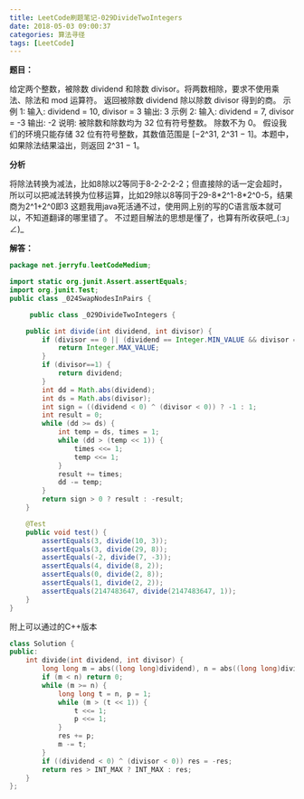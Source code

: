 ```yaml
---
title: LeetCode刷题笔记-029DivideTwoIntegers
date: 2018-05-03 09:00:37
categories: 算法寻径
tags: [LeetCode]
---
```

**题目：**

给定两个整数，被除数 dividend 和除数 divisor。将两数相除，要求不使用乘法、除法和 mod 运算符。
返回被除数 dividend 除以除数 divisor 得到的商。
示例 1:
输入: dividend = 10, divisor = 3
输出: 3
示例 2:
输入: dividend = 7, divisor = -3
输出: -2
说明:
被除数和除数均为 32 位有符号整数。
除数不为 0。
假设我们的环境只能存储 32 位有符号整数，其数值范围是 [−2^31,  2^31 − 1]。本题中，如果除法结果溢出，则返回 2^31 − 1。

**分析**

将除法转换为减法，比如8除以2等同于8-2-2-2-2；但直接除的话一定会超时，
所以可以把减法转换为位移运算，比如29除以8等同于29-8\*2^1-8\*2^0-5，结果商为2^1+2^0即3
这题我用java死活通不过，使用网上别的写的C语言版本就可以，不知道翻译的哪里错了。
不过题目解法的思想是懂了，也算有所收获吧_(:з」∠)_

**解答：**

````java
package net.jerryfu.leetCodeMedium;

import static org.junit.Assert.assertEquals;
import org.junit.Test;
public class _024SwapNodesInPairs {

	 public class _029DivideTwoIntegers {

	public int divide(int dividend, int divisor) {
		if (divisor == 0 || (dividend == Integer.MIN_VALUE && divisor == -1)) {
			return Integer.MAX_VALUE;
		}
		if (divisor==1) {
			return dividend;
		}
		int dd = Math.abs(dividend);
		int ds = Math.abs(divisor);
		int sign = ((dividend < 0) ^ (divisor < 0)) ? -1 : 1;
		int result = 0;
		while (dd >= ds) {
			int temp = ds, times = 1;
			while (dd > (temp << 1)) {
				times <<= 1;
				temp <<= 1;
			}
			result += times;
			dd -= temp;
		}
		return sign > 0 ? result : -result;
	}

	@Test
	public void test() {
		assertEquals(3, divide(10, 3));
		assertEquals(3, divide(29, 8));
		assertEquals(-2, divide(7, -3));
		assertEquals(4, divide(8, 2));
		assertEquals(0, divide(2, 8));
		assertEquals(1, divide(2, 2));
		assertEquals(2147483647, divide(2147483647, 1));
	}
}

````

附上可以通过的C++版本

````c++
class Solution {
public:
    int divide(int dividend, int divisor) {
        long long m = abs((long long)dividend), n = abs((long long)divisor), res = 0;
        if (m < n) return 0;    
        while (m >= n) {
            long long t = n, p = 1;
            while (m > (t << 1)) {
                t <<= 1;
                p <<= 1;
            }
            res += p;
            m -= t;
        }
        if ((dividend < 0) ^ (divisor < 0)) res = -res;
        return res > INT_MAX ? INT_MAX : res;
    }
};
````

